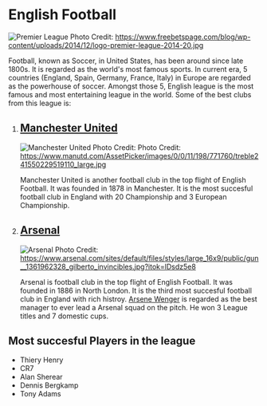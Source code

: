 # English Football

![Premier League](https://www.freebetspage.com/blog/wp-content/uploads/2014/12/logo-premier-league-2014-20.jpg)
Photo Credit: https://www.freebetspage.com/blog/wp-content/uploads/2014/12/logo-premier-league-2014-20.jpg

Football, known as Soccer, in United States, has been around since late 1800s. It is regarded as the world's most famous sports. In current era, 5 countries (England, Spain, Germany, France, Italy) in Europe are regarded as the powerhouse of soccer. Amongst those 5, English league is the most famous and most entertaining league in the world. Some of the best clubs from this league is:

1. ## [Manchester United](https://www.manutd.com/ "Man Utd")
    ![Manchester United](https://www.manutd.com/AssetPicker/images/0/0/11/198/771760/treble241550229519110_large.jpg)
    Photo Credit:  Photo Credit: https://www.manutd.com/AssetPicker/images/0/0/11/198/771760/treble241550229519110_large.jpg

    Manchester United is another football club in the top flight of English Football. It was founded in 1878 in Manchester. It is the most succesful football club in England with 20 Championship and 3 European Championship.
2. ## [Arsenal](https://www.arsenal.com/ "Arsenal")
    ![Arsenal](https://www.arsenal.com/sites/default/files/styles/large_16x9/public/gun__1361962328_gilberto_invincibles.jpg?itok=lDsdz5e8)
    Photo Credit: https://www.arsenal.com/sites/default/files/styles/large_16x9/public/gun__1361962328_gilberto_invincibles.jpg?itok=lDsdz5e8
    
    Arsenal is football club in the top flight of English Football. It was founded in 1886 in North London. It is the third most succesful football club in England with rich histroy. [Arsene Wenger](https://en.wikipedia.org/wiki/Ars%C3%A8ne_Wenger "Arsene Wenger") is regarded as the best manager to ever lead a Arsenal squad on the pitch. He won 3 League titles and 7 domestic cups.

## Most succesful Players in the league

* Thiery Henry
* CR7
* Alan Sherear
* Dennis Bergkamp
* Tony Adams


